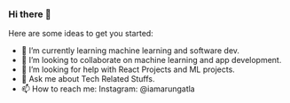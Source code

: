 ### Hi there 👋



Here are some ideas to get you started:

- 🌱 I’m currently learning machine learning and software dev.
- 👯 I’m looking to collaborate on machine learning and app development.
- 🤔 I’m looking for help with React Projects and ML projects.
- 💬 Ask me about Tech Related Stuffs.
- 📫 How to reach me: Instagram: @iamarungatla

